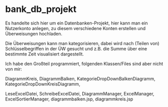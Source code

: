 # bank_db_projekt

Es handelte sich hier um ein Datenbanken-Projekt, hier kann man ein Nutzerkonto anlegen, zu diesem verschiedene Konten erstellen und Überweisungen hochladen.

Die Überweisungen kann man kategorisieren, dabei wird nach (Teilen von) Schlüsselbegriffen in der ÜW gesucht und z.B. die Summe über eine bestimmte Zeit visualisiert dargestellt.

Ich habe den Großteil programmiert, folgenden Klassen/Files sind aber nicht von mir:  

DiagrammKreis, DiagrammBalken, KategorieDropDownBalkenDiagramm, KategorieDropDownKreisDiagramm,

LeseExcelDatei, SchreibeExcelDatei, DiagrammManager, ExcelManager, ExcelSortierManager, diagrammbalken.jsp, diagrammkreis.jsp
